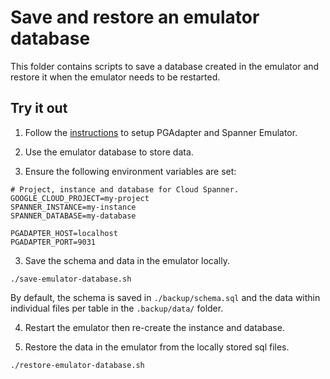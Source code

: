 # Save and restore an emulator database

This folder contains scripts to save a database created in the emulator and
restore it when the emulator needs to be restarted.

## Try it out

1. Follow the
   [instructions](https://github.com/GoogleCloudPlatform/pgadapter/blob/postgresql-dialect/docs/emulator.md#google-cloud-spanner-pgadapter---emulator)
to setup PGAdapter and Spanner Emulator.

2. Use the emulator database to store data.

3. Ensure the following environment variables are set:

```
# Project, instance and database for Cloud Spanner.
GOOGLE_CLOUD_PROJECT=my-project
SPANNER_INSTANCE=my-instance
SPANNER_DATABASE=my-database
```

```
PGADAPTER_HOST=localhost
PGADAPTER_PORT=9031
```

3. Save the schema and data in the emulator locally.

```shell
./save-emulator-database.sh

```

By default, the schema is saved in `./backup/schema.sql` and the data within
individual files per table in the `.backup/data/` folder.

4. Restart the emulator then re-create the instance and database.

5. Restore the data in the emulator from the locally stored sql files.

```shell
./restore-emulator-database.sh
```
